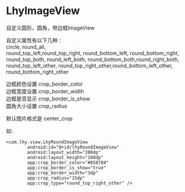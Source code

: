 # LhyImageView
自定义圆形，圆角，带边框ImageView

自定义属性有以下几种：\
circle, round_all,\
round_top_left,round_top_right, round_bottom_left, round_bottom_right,\
round_top_both, round_left_both, round_bottom_both,round_right_both,\
round_top_left_other, round_top_right_other,round_bottom_left_other, round_bottom_right_other

边框颜色设置 crop_border_color\
边框宽度设置 crop_border_width\
边框是否显示 crop_border_is_show\
圆角大小设置 crop_radius

默认图片格式是 center_crop

如:
```
<com.lhy.view.LhyRoundImageView
        android:id="@+id/lhyRoundImageView"
        android:layout_width="200dp"
        android:layout_height="100dp"
        app:crop_border_color="#858784"
        app:crop_border_is_show="true"
        app:crop_border_width="3dp"
        app:crop_radius="15dp"
        app:crop_type="round_top_right_other" />
```
